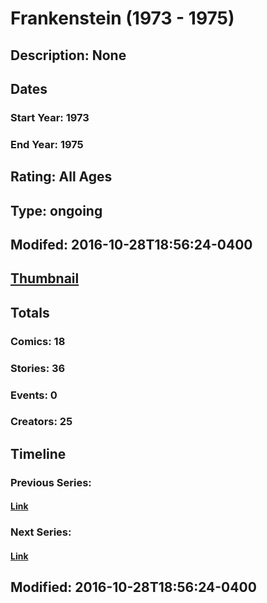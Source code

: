 # Frankenstein (1973 - 1975)
## Description: None
## Dates
### Start Year: 1973
### End Year: 1975
## Rating: All Ages
## Type: ongoing
## Modifed: 2016-10-28T18:56:24-0400
## [Thumbnail](http://i.annihil.us/u/prod/marvel/i/mg/9/d0/5813d77bcb76e.jpg)
## Totals
### Comics: 18
### Stories: 36
### Events: 0
### Creators: 25
## Timeline
### Previous Series: 
#### [Link]()
### Next Series: 
#### [Link]()
## Modified: 2016-10-28T18:56:24-0400